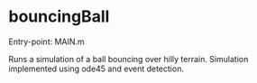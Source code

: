 bouncingBall
============

Entry-point: MAIN.m

Runs a simulation of a ball bouncing over hilly terrain. Simulation implemented using ode45 and event detection.
